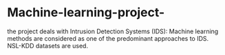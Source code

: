 # Machine-learning-project-
the project deals with Intrusion Detection Systems (IDS): Machine learning methods are considered as one of the predominant approaches to IDS.  NSL-KDD datasets are used.
